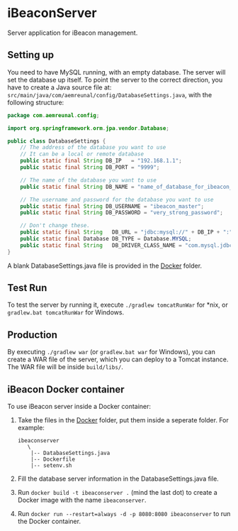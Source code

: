 iBeaconServer
=============

Server application for iBeacon management.

## Setting up

You need to have MySQL running, with an empty database. The server will set the database up itself. To point the server to the correct direction, you have to create a Java source file at: `src/main/java/com/aemreunal/config/DatabaseSettings.java`, with the following structure:

```java
package com.aemreunal.config;

import org.springframework.orm.jpa.vendor.Database;

public class DatabaseSettings {
    // The address of the database you want to use
    // It can be a local or remote database
    public static final String DB_IP   = "192.168.1.1";
    public static final String DB_PORT = "9999";

    // The name of the database you want to use
    public static final String DB_NAME = "name_of_database_for_ibeacon_server";

    // The username and password for the database you want to use
    public static final String DB_USERNAME = "ibeacon_master";
    public static final String DB_PASSWORD = "very_strong_password";

    // Don't change these.
    public static final String   DB_URL = "jdbc:mysql://" + DB_IP + ":" + DB_PORT + "/" + DB_NAME + "?useUnicode=true&characterEncoding=UTF-8";
    public static final Database DB_TYPE = Database.MYSQL;
    public static final String   DB_DRIVER_CLASS_NAME = "com.mysql.jdbc.Driver";
}
```

A blank DatabaseSettings.java file is provided in the [Docker](https://github.com/aemreunal/iBeaconServer/tree/master/Docker) folder.

## Test Run

To test the server by running it, execute `./gradlew tomcatRunWar` for *nix, or `gradlew.bat tomcatRunWar` for Windows.

## Production

By executing `./gradlew war` (or `gradlew.bat war` for Windows), you can create a WAR file of the server, which you can deploy to a Tomcat instance. The WAR file will be inside `build/libs/`.

## iBeacon Docker container

To use iBeacon server inside a Docker container:

1. Take the files in the [Docker](https://github.com/aemreunal/iBeaconServer/tree/master/Docker) folder, put them inside a seperate folder. For example:

    ```
    ibeaconserver
       \
        |-- DatabaseSettings.java
        |-- Dockerfile
        |-- setenv.sh
    ```

2. Fill the database server information in the DatabaseSettings.java file.

3. Run `docker build -t ibeaconserver .` (mind the last dot) to create a Docker image with the name `ibeaconserver`.

4. Run `docker run --restart=always -d -p 8080:8080 ibeaconserver` to run the Docker container.
